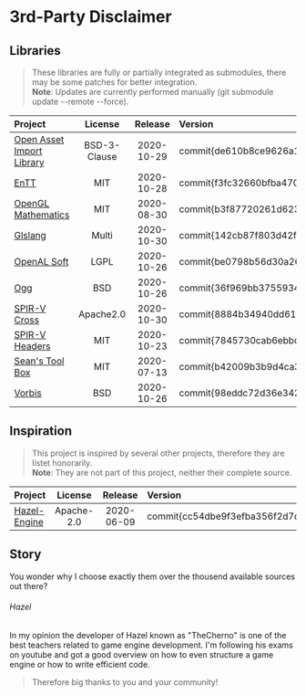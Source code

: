 ﻿# 3rd-Party Disclaimer #

[id]: http://example.com/  "Optional Title Here"

## Libraries ##
> These libraries are fully or partially integrated as submodules, there may be some patches for better integration.<br>
**Note**: Updates are currently performed manually (git submodule update --remote --force).

| Project | License | Release | Version |
| :------ | :-----: | :-----: | :------ |
| [Open Asset Import Library](https://github.com/assimp/assimp.git "assimp")            | BSD-3-Clause  | 2020-10-29 | commit\{de610b8ce9626a1e4443e491f62ac09fa119584e} |
| [EnTT](https://github.com/skypjack/entt.git "entt")                                   | MIT           | 2020-10-28 | commit\{f3fc32660bfba47012f24bfbdcb034adae7e0b69} |
| [OpenGL Mathematics](https://github.com/g-truc/glm.git "glm")                         | MIT           | 2020-08-30 | commit\{b3f87720261d623986f164b2a7f6a0a938430271} |
| [Glslang](https://github.com/KhronosGroup/SPIRV-Tools.git "glslang")                  | Multi         | 2020-10-30 | commit\{142cb87f803d42f5ae3dd2da8dff4f19f6f15e8c} |
| [OpenAL Soft](https://github.com/kcat/openal-soft.git "openal-soft")                  | LGPL          | 2020-10-26 | commit\{be0798b56d30a2607f651b1d50c5bec9529ddb9a} |
| [Ogg](https://github.com/xiph/ogg.git "ogg")                                          | BSD           | 2020-10-26 | commit\{36f969bb37559345ee03796ed625a9abd42c6db9} |
| [SPIR-V Cross](https://github.com/KhronosGroup/SPIRV-Cross.git "SPIRV-Cross")         | Apache2.0     | 2020-10-30 | commit\{8884b34940dd61af6d81a7cbb68ca48d6d38bd4f} |
| [SPIR-V Headers](https://github.com/KhronosGroup/SPIRV-Headers.git "SPIRV-Headers")   | MIT           | 2020-10-23 | commit\{7845730cab6ebbdeb621e7349b7dc1a59c3377be} |
| [Sean's Tool Box](https://github.com/nothings/stb.git "stb")                          | MIT           | 2020-07-13 | commit\{b42009b3b9d4ca35bc703f5310eedc74f584be58} |
| [Vorbis](https://github.com/xiph/vorbis.git "vorbis")                                 | BSD           | 2020-10-26 | commit\{98eddc72d36e3421519d54b101c09b57e4d4d10d} |

<!-- These are leftovers which where used in the prototype, left them here, cause maybe they will be needed again.
-->

## Inspiration ##
> This project is inspired by several other projects, therefore they are listet honorarily.<br>
> **Note**: They are not part of this project, neither their complete source.

| Project | License | Release | Version |
| :------ | :-----: | :-----: | :------ |
| [Hazel-Engine](https://github.com/TheCherno/Hazel.git "Hazel")    | Apache-2.0    | 2020-06-09 | commit\{cc54dbe9f3efba356f2d7dcc7246fedb16888660} |

## Story
You wonder why I choose exactly them over the thousend available sources out there?

###### Hazel
In my opinion the developer of Hazel known as "TheCherno" is one of the best teachers related to game engine development. I'm following his exams on youtube and got a good overview on how to even structure a game engine or how to write efficient code.
> Therefore big thanks to you and your community!

<!-- These are leftovers which where used in the prototype, left them here, cause maybe they will be needed again.
| [acid game engine](https://github.com/EQMG/Acid.git "Acid")       | MIT                   | 2020-05-11    | commit\{7b4414d234d00140cafb9e0a66dbe3f50c0c9d6b} |
| [bs::framework](https://github.com/GameFoundry/bsf.git "bsf")     | MIT                   | 2019-10-26    | commit\{41e122d24a286413f81acaaa83f8430979cc56e1} |
| [Godot Engine](https://github.com/godotengine/godot.git "godot")  | MIT                   | 2020-05-17    | commit\{57d21ebeda8460036efac1f70cd9ecd0896de517} |
-->